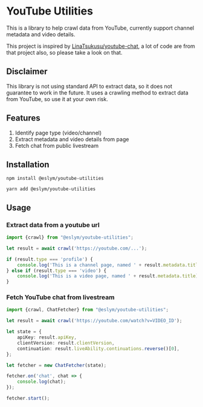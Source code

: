 # YouTube Utilities
This is a library to help crawl data from YouTube, currently support channel metadata and video details.

This project is inspired by [LinaTsukusu/youtube-chat](https://github.com/LinaTsukusu/youtube-chat),
a lot of code are from that project also, so please take a look on that.

## Disclaimer
This library is not using standard API to extract data, so it does not guarantee to work in the future.
It uses a crawling method to extract data from YouTube, so use it at your own risk.

## Features
1. Identify page type (video/channel)
2. Extract metadata and video details from page
3. Fetch chat from public livestream

## Installation
```shell
npm install @eslym/youtube-utilities
```
```shell
yarn add @eslym/youtube-utilities
```

## Usage
### Extract data from a youtube url

```typescript
import {crawl} from "@eslym/youtube-utilities";

let result = await crawl('https://youtube.com/...');

if (result.type === 'profile') {
    console.log('This is a channel page, named ' + result.metadata.title);
} else if (result.type === 'video') {
    console.log('This is a video page, named ' + result.metadata.title);
}
```

### Fetch YouTube chat from livestream
```typescript
import {crawl, ChatFetcher} from "@eslym/youtube-utilities";

let result = await crawl('https://youtube.com/watch?v=VIDEO_ID');

let state = {
    apiKey: result.apiKey,
    clientVersion: result.clientVersion,
    continuation: result.liveAbility.continuations.reverse()[0],
};

let fetcher = new ChatFetcher(state);

fetcher.on('chat', chat => {
    console.log(chat);
});

fetcher.start();
```
